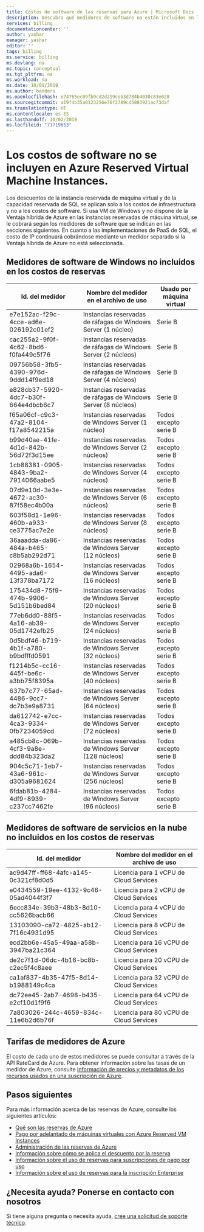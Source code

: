 ```yaml
---
title: Costos de software de las reservas para Azure | Microsoft Docs
description: Descubra qué medidores de software no están incluidos en los costos de instancia reservada de máquina virtual de Azure.
services: billing
documentationcenter: ''
author: yashar
manager: yashar
editor: ''
tags: billing
ms.service: billing
ms.devlang: na
ms.topic: conceptual
ms.tgt_pltfrm: na
ms.workload: na
ms.date: 10/01/2019
ms.author: banders
ms.openlocfilehash: e74765ec09fb9cd2d219ceb3d784b4030c83e028
ms.sourcegitcommit: a19f4b35a0123256e76f2789cd5083921ac73daf
ms.translationtype: HT
ms.contentlocale: es-ES
ms.lasthandoff: 10/02/2019
ms.locfileid: "71719653"
---
```

# <a name="software-costs-not-included-with-azure-reserved-vm-instances"></a>Los costos de software no se incluyen en Azure Reserved Virtual Machine Instances.

Los descuentos de la instancia reservada de máquina virtual y de la capacidad reservada de SQL se aplican solo a los costos de infraestructura y no a los costos de software. Si usa VM de Windows y no dispone de la Ventaja híbrida de Azure en las instancias reservadas de máquina virtual, se le cobrará según los medidores de software que se indican en las secciones siguientes. En cuanto a las implementaciones de PaaS de SQL, el costo de IP continuará cobrándose mediante un medidor separado si la Ventaja híbrida de Azure no está seleccionada.

## <a name="windows-software-meters-not-included-in-reservation-cost"></a>Medidores de software de Windows no incluidos en los costos de reservas

| Id. del medidor | Nombre del medidor en el archivo de uso | Usado por máquina virtual |
| ------- | ------------------------| --- |
| e7e152ac-f29c-4cce-ad6e-026192c01ef2 | Instancias reservadas de ráfagas de Windows Server (1 núcleo) | Serie B |
| cac255a2-9f0f-4c62-8bd6-f0fa449c5f76 | Instancias reservadas de ráfagas de Windows Server (2 núcleos) | Serie B |
| 09756b58-3fb5-4390-976d-9ddd14f9ed18 | Instancias reservadas de ráfagas de Windows Server (4 núcleos) | Serie B |
| e828cb37-5920-4dc7-b30f-664e4dbcb6c7 | Instancias reservadas de ráfagas de Windows Server (8 núcleos) | Serie B |
| f65a06cf-c9c3-47a2-8104-f17a8542215a | Instancias reservadas de Windows Server (1 núcleo) | Todos excepto serie B |
| b99d40ae-41fe-4d1d-842b-56d72f3d15ee | Instancias reservadas de Windows Server (2 núcleos) | Todos excepto serie B |
| 1cb88381-0905-4843-9ba2-7914066aabe5 | Instancias reservadas de Windows Server (4 núcleos) | Todos excepto serie B |
| 07d9e10d-3e3e-4672-ac30-87f58ec4b00a | Instancias reservadas de Windows Server (6 núcleos) | Todos excepto serie B |
| 603f58d1-1e96-460b-a933-ce3775ac7e2e | Instancias reservadas de Windows Server (8 núcleos) | Todos excepto serie B |
| 36aaadda-da86-484a-b465-c8b5ab292d71 | Instancias reservadas de Windows Server (12 núcleos) | Todos excepto serie B |
| 02968a6b-1654-4495-ada6-13f378ba7172 | Instancias reservadas de Windows Server (16 núcleos) | Todos excepto serie B |
| 175434d8-75f9-474b-9906-5d151b6bed84 | Instancias reservadas de Windows Server (20 núcleos) | Todos excepto serie B |
| 77eb6dd0-88f5-4a16-ab39-05d1742efb25 | Instancias reservadas de Windows Server (24 núcleos) | Todos excepto serie B |
| 0d5bdf46-b719-4b1f-a780-b9bdfffd0591 | Instancias reservadas de Windows Server (32 núcleos) | Todos excepto serie B |
| f1214b5c-cc16-445f-be6c-a3bb75f8395a | Instancias reservadas de Windows Server (40 núcleos) | Todos excepto serie B |
| 637b7c77-65ad-4486-9cc7-dc7b3e9a8731 | Instancias reservadas de Windows Server (64 núcleos) | Todos excepto serie B |
| da612742-e7cc-4ca3-9334-0fb7234059cd | Instancias reservadas de Windows Server (72 núcleos) | Todos excepto serie B |
| a485cb8c-069b-4cf3-9a8e-ddd84b323da2 | Instancias reservadas de Windows Server (128 núcleos) | Todos excepto serie B |
| 904c5c71-1eb7-43a6-961c-d305a9681624 | Instancias reservadas de Windows Server (256 núcleos) | Todos excepto serie B |
| 6fdab81b-4284-4df9-8939-c237cc7462fe | Instancias reservadas de Windows Server (96 núcleos) | Todos excepto serie B |

## <a name="cloud-services-software-meters-not-included-in-reservation-cost"></a>Medidores de software de servicios en la nube no incluidos en los costos de reservas

| Id. del medidor | Nombre del medidor en el archivo de uso |
| ------- | ------------------------|
|ac9d47ff-ff68-4afc-a145-0c321cf8d0d5|Licencia para 1 vCPU de Cloud Services|
|e0434559-19ee-4132-9c46-05ad4044f3f7|Licencia para 2 vCPU de Cloud Services|
|6ecc834e-39b3-48b3-8d10-cc5626bacb66|Licencia para 4 vCPU de Cloud Services|
|13103090-ca72-4825-ab12-7f16c4931d95|Licencia para 8 vCPU de Cloud Services|
|ecd2bb6e-45a5-49aa-a58b-3947ba21c364|Licencia para 16 vCPU de Cloud Services|
|de2c7f1d-06dc-4b16-bc8b-c2ec5f4c8aee|Licencia para 20 vCPU de Cloud Services|
|ca1af837-4b35-47f5-8d14-b1988149c4ca|Licencia para 32 vCPU de Cloud Services|
|dc72ee45-2ab7-4698-b435-e2cf10d1f9f6|Licencia para 64 vCPU de Cloud Services|
|7a803026-244c-4659-834c-11e6b2d6b76f|Licencia para 80 vCPU de Cloud Services|

## <a name="rates-for-azure-meters"></a>Tarifas de medidores de Azure

El costo de cada uno de estos medidores se puede consultar a través de la API RateCard de Azure. Para obtener información sobre las tasas de un medidor de Azure, consulte [Información de precios y metadatos de los recursos usados en una suscripción de Azure](/previous-versions/azure/reference/mt219004(v=azure.100)).

## <a name="next-steps"></a>Pasos siguientes
Para más información acerca de las reservas de Azure, consulte los siguientes artículos:

- [Qué son las reservas de Azure](billing-save-compute-costs-reservations.md)
- [Pago por adelantado de máquinas virtuales con Azure Reserved VM Instances](../virtual-machines/windows/prepay-reserved-vm-instances.md)
- [Administración de las reservas de Azure](billing-manage-reserved-vm-instance.md)
- [Información sobre cómo se aplica el descuento por la reserva](billing-understand-vm-reservation-charges.md)
- [Información sobre el uso de reservas para suscripciones de pago por uso](billing-understand-reserved-instance-usage.md)
- [Información sobre el uso de reservas para la inscripción Enterprise](billing-understand-reserved-instance-usage-ea.md)

## <a name="need-help-contact-us"></a>¿Necesita ayuda? Ponerse en contacto con nosotros

Si tiene alguna pregunta o necesita ayuda, [cree una solicitud de soporte técnico](https://go.microsoft.com/fwlink/?linkid=2083458).
